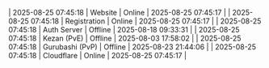 | 2025-08-25 07:45:18 | Website | Online | 2025-08-25 07:45:17 |
| 2025-08-25 07:45:18 | Registration | Online | 2025-08-25 07:45:17 |
| 2025-08-25 07:45:18 | Auth Server | Offline | 2025-08-18 09:33:31 |
| 2025-08-25 07:45:18 | Kezan (PvE) | Offline | 2025-08-03 17:58:02 |
| 2025-08-25 07:45:18 | Gurubashi (PvP) | Offline | 2025-08-23 21:44:06 |
| 2025-08-25 07:45:18 | Cloudflare | Online | 2025-08-25 07:45:17 |
